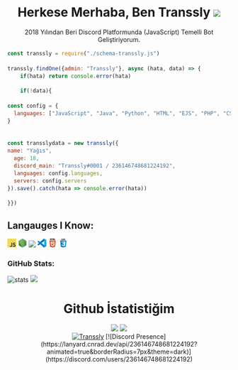 <h1 align="center">Herkese Merhaba, Ben Transsly <img src="https://media.giphy.com/media/hvRJCLFzcasrR4ia7z/giphy.gif" width="30px"></h1>
<p align="center">2018 Yılından Beri Discord Platformunda (JavaScript) Temelli Bot Geliştiriyorum.<br></p>

```js
const transsly = require("./schema-transsly.js")

transsly.findOne({admin: "Transsly"}, async (hata, data) => {
    if(hata) return console.error(hata)

    if(!data){
  
const config = {
  languages: ["JavaScript", "Java", "Python", "HTML", "EJS", "PHP", "CSS"]
}


const transslydata = new transsly({
name: "Yağıs",
  age: 18,
  discord_main: "Transsly#0001 / 236146748681224192",
  languages: config.languages,
  servers: config.servers
}).save().catch(hata => console.error(hata))

}})
```

## Langauges I Know:

<code><img height="20" src="https://raw.githubusercontent.com/github/explore/80688e429a7d4ef2fca1e82350fe8e3517d3494d/topics/javascript/javascript.png"></code>
<code><img height="20" src="https://raw.githubusercontent.com/github/explore/80688e429a7d4ef2fca1e82350fe8e3517d3494d/topics/nodejs/nodejs.png"></code>
<code><img height="20" src="https://camo.githubusercontent.com/d11bc5fc022603363226da69441297bc1f6dda6cd6253d80f5ed010125810aad/68747470733a2f2f692e696d6775722e636f6d2f534931445a66332e706e67"></code>
<code><img height="20" src="https://raw.githubusercontent.com/github/explore/80688e429a7d4ef2fca1e82350fe8e3517d3494d/topics/visual-studio-code/visual-studio-code.png"></code>
<code><img height="20" src="https://raw.githubusercontent.com/github/explore/80688e429a7d4ef2fca1e82350fe8e3517d3494d/topics/html/html.png"></code>
<code><img height="20" src="https://raw.githubusercontent.com/github/explore/80688e429a7d4ef2fca1e82350fe8e3517d3494d/topics/css/css.png"></code>
</br>
<h3 align="left">GitHub Stats:</h3>
<p align="left">
   <img src="https://github-readme-stats.vercel.app/api?username=ERESB0S&count_private=true&show_icons=true&theme=dark&hide_border=true" width="%100" height="150px" alt="stats" />
   <img src="https://github-readme-stats.vercel.app/api/top-langs/?username=ERESB0S&layout=compact&theme=dark&hide_border=true" />


  <h1 align="center">Github İstatistiğim</h1>
<p align="center">
  <a href="https://github.com/Transsly/" target="_blank"><img src="https://github-readme-stats.vercel.app/api/top-langs/?username=Transsly&langs_count=10&custom_title=En+Çok+Kullanılan+Diller+Top10&bg_color=171a1f&text_color=fff&icon_color=ff0000&hide_border=true&title_color=ff0000"/></a>
  <a href="https://github.com/Transsly/" target="_blank"><img src="https://github-readme-stats.vercel.app/api?username=Transsly&show_icons=true&locale=tr&border_radius=10px&title_color=ff0000&hide_border=true&bg_color=171a1f&text_color=fff&icon_color=ff0000&custom_title=Transsly%27nin+Github+İstatistiği"/></a>
    <br>
  <a href="https://github.com/Transsly/" target="_blank"><img src="https://gpvc.arturio.dev/Transsly" alt="Transsly"/></a>
  [![Discord Presence](https://lanyard.cnrad.dev/api/236146748681224192?animated=true&borderRadius=7px&theme=dark)](https://discord.com/users/236146748681224192)
</p>
